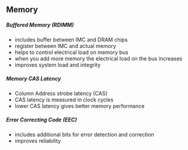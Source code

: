 
## Memory
##### Buffered Memory (RDIMM)
- includes buffer between IMC and DRAM chips
- register between IMC and actual memory
- helps to control electrical load on memory bus
- when you add more memory the electrical load on the bus increases
- improves system load and integrity

##### Memory CAS Latency
- Column Address strobe latency (CAS)
- CAS latency is measured in clock cycles
- lower CAS latency gives better memory performance

##### Error Correcting Code (EEC)
- includes additional bits for error detection and correction
- improves reliability